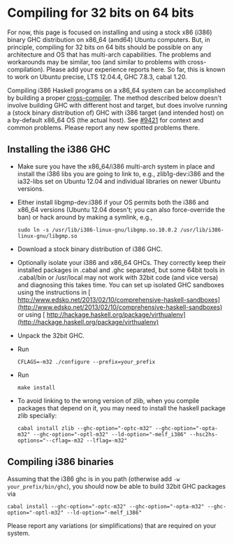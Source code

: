 # Compiling for 32 bits on 64 bits



For now, this page is focused on installing and using a stock x86 (i386) binary GHC distribution on x86\_64 (amd64) Ubuntu computers. But, in principle, compiling for 32 bits on 64 bits should be possible on any architecture and OS that has multi-arch capabilities. The problems and workarounds may be similar, too (and similar to problems with cross-compilation). Please add your experience reports here. So far, this is known to work on Ubuntu precise, LTS 12.04.4, GHC 7.8.3, cabal 1.20.



Compiling i386 Haskell programs on a x86\_64 system can be accomplished by building a proper [cross-compiler](cross-compilation). The method described below doesn't involve building GHC with different host and target, but does involve running a (stock binary distribution of) GHC with i386 target (and intended host) on a by-default x86\_64 OS (the actual host). See [\#9421](https://gitlab.staging.haskell.org/ghc/ghc/issues/9421) for context and common problems. Please report any new spotted problems there.


## Installing the i386 GHC


- Make sure you have the x86\_64/i386 multi-arch system in place and install the i386 libs you are going to link to, e.g., zlib1g-dev:i386 and the ia32-libs set on Ubuntu 12.04 and individual libraries on newer Ubuntu versions.
- Either install libgmp-dev:i386 if your OS permits both the i386 and x86\_64 versions (Ubuntu 12.04 doesn't; you can also force-override the ban) or hack around by making a symlink, e.g., 

  ```wiki
  sudo ln -s /usr/lib/i386-linux-gnu/libgmp.so.10.0.2 /usr/lib/i386-linux-gnu/libgmp.so
  ```
- Download a stock binary distribution of i386 GHC.
- Optionally isolate your i386 and x86\_64 GHCs. They correctly keep their installed packages in .cabal and .ghc separated, but some 64bit tools in .cabal/bin or /usr/local may not work with 32bit code (and vice versa) and diagnosing this takes time. You can set up isolated GHC sandboxes using the instructions in [
  http://www.edsko.net/2013/02/10/comprehensive-haskell-sandboxes](http://www.edsko.net/2013/02/10/comprehensive-haskell-sandboxes) or using [
  http://hackage.haskell.org/package/virthualenv](http://hackage.haskell.org/package/virthualenv)
- Unpack the 32bit GHC.
- Run 

  ```wiki
  CFLAGS=-m32 ./configure --prefix=your_prefix
  ```
- Run 

  ```wiki
  make install
  ```
- To avoid linking to the wrong version of zlib, when you compile packages that depend on it, you may need to install the haskell package zlib specially:

  ```wiki
  cabal install zlib --ghc-option="-optc-m32" --ghc-option="-opta-m32" --ghc-option="-optl-m32" --ld-option="-melf_i386" --hsc2hs-options="--cflag=-m32 --lflag=-m32"
  ```

## Compiling i386 binaries



Assuming that the i386 ghc is in you path (otherwise add `-w your_prefix/bin/ghc`), you should now be able to build 32bit GHC packages via


```wiki
cabal install --ghc-option="-optc-m32" --ghc-option="-opta-m32" --ghc-option="-optl-m32" --ld-option="-melf_i386"
```


Please report any variations (or simplifications) that are required on your system.


